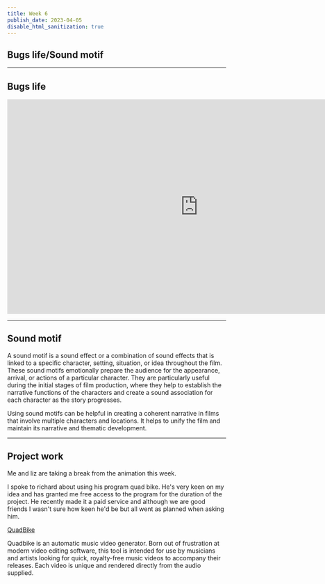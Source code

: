 ```yaml
---
title: Week 6
publish_date: 2023-04-05
disable_html_sanitization: true
---
```

## Bugs life/Sound motif 
---

## Bugs life ##

<iframe width="878" height="494" src="https://www.youtube.com/embed/j-2cEVk1WsQ" title="Gary Rydstrom explains the sound design of Pixar&#39;s A Bug&#39;s Life" frameborder="0" allow="accelerometer; autoplay; clipboard-write; encrypted-media; gyroscope; picture-in-picture; web-share" allowfullscreen></iframe>

---

## Sound motif ##


A sound motif is a sound effect or a combination of sound effects that is linked to a specific character, setting, situation, or idea throughout the film. These sound motifs emotionally prepare the audience for the appearance, arrival, or actions of a particular character. They are particularly useful during the initial stages of film production, where they help to establish the narrative functions of the characters and create a sound association for each character as the story progresses.

Using sound motifs can be helpful in creating a coherent narrative in films that involve multiple characters and locations. It helps to unify the film and maintain its narrative and thematic development.


---

## Project work

Me and liz are taking a break from the animation this week.

I spoke to richard about using his program quad bike. He's very keen on my idea and has granted me free access to the program for the duration of the project. He recently made it a paid service and although we are good friends I wasn't sure how keen he'd be but all went as planned when asking him.

 [QuadBike](https://quadbike.app/)

Quadbike is an automatic music video generator. Born out of frustration at modern video editing software, this tool is intended for use by musicians and artists looking for quick, royalty-free music videos to accompany their releases. Each video is unique and rendered directly from the audio supplied.

